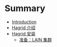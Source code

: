 # Summary

* [Introduction](README.md)
* [Hagrid 介绍](c1/s0.md)
* [Hagrid 安装](c2/s0.md)
   * [准备：LAIN 集群](c2/s1.md)

